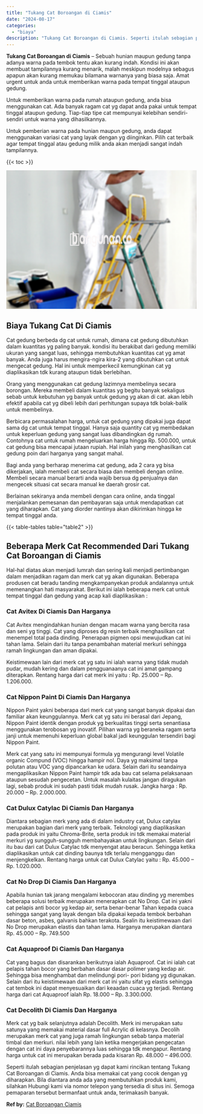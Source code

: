 ```yaml
---
title: "Tukang Cat Boroangan di Ciamis"
date: "2024-08-17"
categories: 
  - "biaya"
description: "Tukang Cat Boroangan di Ciamis. Seperti itulah sebagian penjelasan yg dapat kami rincikan tentang Tukang Cat Boroangan di Ciamis. Anda bisa memakai cat yang..."
---
```


**Tukang Cat Boroangan di Ciamis** – Sebuah hunian maupun gedung tanpa adanya warna pada tembok tentu akan kurang indah. Kondisi ini akan membuat tampilannya kurang menarik, malah meskipun modelnya sebagus apapun akan kurang memukau bilamana warnanya yang biasa saja. Amat urgent untuk anda untuk memberikan warna pada tempat tinggal ataupun gedung.

Untuk memberikan warna pada rumah ataupun gedung, anda bisa menggunakan cat. Ada banyak ragam cat yg dapat anda pakai untuk tempat tinggal ataupun gedung. Tiap-tiap tipe cat mempunyai kelebihan sendiri-sendiri untuk warna yang dihasilkannya.

Untuk pemberian warna pada hunian maupun gedung, anda dapat menggunakan variasi cat yang layak dengan yg diinginkan. Pilih cat terbaik agar tempat tinggal atau gedung milik anda akan menjadi sangat indah tampilannya.

{{< toc >}}

![Tukang Cat Boroangan di Ciamis](/images/jasa-cat-murah14.png)

## Biaya Tukang Cat Di Ciamis

Cat gedung berbeda dg cat untuk rumah, dimana cat gedung dibutuhkan dalam kuantitas yg paling banyak. kondisi itu berakibat dari gedung memiliki ukuran yang sangat luas, sehingga membutuhkan kuantitas cat yg amat banyak. Anda juga harus mengira-ngira kira-2 yang dibutuhkan cat untuk mengecat gedung. Hal ini untuk memperkecil kemungkinan cat yg diaplikasikan tdk kurang ataupun tidak berlebihan.

Orang yang menggunakan cat gedung lazimnya membelinya secara borongan. Mereka membeli dalam kuantitas yg begitu banyak sekaligus sebab untuk kebutuhan yg banyak untuk gedung yg akan di cat. akan lebih efektif apabila cat yg dibeli lebih dari perhitungan supaya tdk bolak-balik untuk membelinya.

Berbicara permasalahan harga, untuk cat gedung yang dipakai juga dapat sama dg cat untuk tempat tinggal. Hanya saja quantity cat yg membedakan untuk keperluan gedung yang sangat luas dibandingkan dg rumah. Contohnya cat untuk rumah mengeluarkan harga hingga Rp. 500.000, untuk cat gedung bisa mencapai jutaan rupiah. Hal inilah yang menghasilkan cat gedung poin dari harganya yang sangat mahal.

Bagi anda yang berharap menerima cat gedung, ada 2 cara yg bisa dikerjakan, ialah membeli cat secara biasa dan membeli dengan online. Membeli secara manual berarti anda wajib bersua dg penjualnya dan mengecek situasi cat secara manual ke daerah grosir cat.

Berlainan sekiranya anda membeli dengan cara online, anda tinggal menjalankan pemesanan dan pembayaran saja untuk mendapatkan cat yang diharapkan. Cat yang diorder nantinya akan dikirimkan hingga ke tempat tinggal anda.

{{< table-tables table="table2" >}}

## Beberapa Merk Cat Recommended Dari Tukang Cat Boroangan di Ciamis

Hal-hal diatas akan menjadi lumrah dan sering kali menjadi pertimbangan dalam menjadikan ragam dan merk cat yg akan digunakan. Beberapa produsen cat beradu tanding mengkampanyekan produk andalannya untuk memenangkan hati masyarakat. Berikut ini ialah beberapa merk cat untuk tempat tinggal dan gedung yang acap kali diaplikasikan :

### Cat Avitex Di Ciamis Dan Harganya

Cat Avitex mengindahkan hunian dengan macam warna yang bercita rasa dan seni yg tinggi. Cat yang diproses dg resin terbaik menghasilkan cat menempel total pada dinding. Penerapan pigmen opsi mewujudkan cat ini tahan lama. Selain dari itu tanpa penambahan material merkuri sehingga ramah lingkungan dan aman dipakai.

Keistimewaan lain dari merk cat yg satu ini ialah warna yang tidak mudah pudar, mudah kering dan dalam pengguanaanya cat ini amat gampang diterapkan. Rentang harga dari cat merk ini yaitu : Rp. 25.000 – Rp. 1.206.000.

### Cat Nippon Paint Di Ciamis Dan Harganya

Nippon Paint yakni beberapa dari merk cat yang sangat banyak dipakai dan familiar akan keunggulannya. Merk cat yg satu ini berasal dari Jepang, Nippon Paint identik dengan produk yg berkualitas tinggi serta senantiasa menggunakan terobosan yg inovatif. Pilihan warna yg beraneka ragam serta janji untuk memenuhi keperluan global bakal jadi keunggulan tersendiri bagi Nippon Paint.

Merk cat yang satu ini mempunyai formula yg mengurangi level Volatile organic Compund (VOC) hingga hampir nol. Daya yg maksimal tanpa polutan atau VOC yang dipancarkan ke udara. Selain dari itu seandainya mengaplikasikan Nippon Paint hampir tdk ada bau cat selama pelaksanaan ataupun sesudah pengecetan. Untuk masalah kulaitas jangan diragukan lagi, sebab produk ini sudah pasti tidak mudah rusak. Jangka harga : Rp. 20.000 – Rp. 2.000.000.

### Cat Dulux Catylac Di Ciamis Dan Harganya

Diantara sebagian merk yang ada di dalam industry cat, Dulux catylax merupakan bagian dari merk yang terbaik. Teknologi yang diaplikasikan pada produk ini yaitu Chroma-Brite, serta produk ini tdk memakai material merkuri yg sungguh-sungguh membahayakan untuk lingkungan. Selain dari itu bau dari cat Dulux Catylac tdk menyengat atau beracun. Sehingga ketika diaplikasikan untuk cat dinding baunya tdk terlalu mengganggu dan menjengkelkan. Rentang harga untuk cat Dulux Catylac yaitu : Rp. 45.000 – Rp. 1.020.000.

### Cat No Drop Di Ciamis Dan Harganya

Apabila hunian tak jarang mengalami kebocoran atau dinding yg merembes beberapa solusi terbaik merupakan menerapkan cat No Drop. Cat ini yakni cat pelapis anti bocor yg kedap air, serta benar-benar Tahan kepada cuaca sehingga sangat yang layak dengan bila dipakai kepada tembok berbahan dasar beton, asbes, galvanis bahkan terakota. Sealin itu keistimewaan dari No Drop merupakan elastis dan tahan lama. Harganya merupakan diantara Rp. 45.000 – Rp. 749.500

### Cat Aquaproof Di Ciamis Dan Harganya

Cat yang bagus dan disarankan berikutnya ialah Aquaproof. Cat ini ialah cat pelapis tahan bocor yang berbahan dasar dasar polimer yang kedap air. Sehingga bisa menghambat dan melindungi pori- pori bidang yg digunakan. Selain dari itu keistimewaan dari merk cat ini yaitu sifat yg elastis sehingga cat tembok ini dapat menyesuaikan dari keaadan cuaca yg terjadi. Rentang harga dari cat Aquaproof ialah Rp. 18.000 – Rp. 3.300.000.

### Cat Decolith Di Ciamis Dan Harganya

Merk cat yg baik selanjutnya adalah Decolith. Merk ini merupakan satu satunya yang memakai material dasar full Acrylic di kelasnya. Decolih merupakan merk cat yang juga ramah lingkungan sebab tanpa material timbal dan merkuri. nilai lebih yang lain ketika mengerjakan pengecatan dengan cat ini daya penyebarannya luas sehingga tdk mengapur. Rentang harga untuk cat ini merupakan berada pada kisaran Rp. 48.000 – 496.000.

Seperti itulah sebagian penjelasan yg dapat kami rincikan tentang Tukang Cat Boroangan di Ciamis. Anda bisa memakai cat yang cocok dengan yg diharapkan. Bila diantara anda ada yang membutuhkan produk kami, silahkan Hubungi kami via nomor telepon yang tersedia di situs ini. Semoga pemaparan tersebut bermanfaat untuk anda, terimakasih banyak.

**Ref by:** [Cat Boroangan Ciamis](https://id.wikipedia.org/wiki/Cat)
